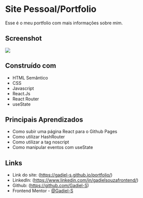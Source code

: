 # Site Pessoal/Portfolio

Esse é o meu portfolio com mais informações sobre mim. 

## Screenshot

![](./images/portfolio.jpeg)

## Construído com

- HTML Semântico
- CSS
- Javascript
- React.Js
- React Router
- useState

## Principais Aprendizados

- Como subir uma página React para o Github Pages
- Como utilizar HashRouter
- Como utilizar a tag noscript
- Como manipular eventos com useState

## Links

- Link do site: (https://gadiel-s.github.io/portfolio/)
- LinkedIn: (https://www.linkedin.com/in/gadielsouzafrontend/)
- Github: (https://github.com/Gadiel-S)
- Frontend Mentor - [@Gadiel-S](https://www.frontendmentor.io/profile/Gadiel-S)
